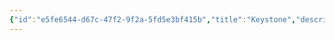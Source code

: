 ```yaml
---
{"id":"e5fe6544-d67c-47f2-9f2a-5fd5e3bf415b","title":"Keystone","description":"Overview of Keystone Gifts tag.","publish":true,"date_created":"Thursday, April 11th 2024, 5:58:59 pm","date_modified":"Friday, April 26th 2024, 11:22:49 pm","editing_lock":false,"live_preview":true,"cssclasses":["mado-heading"],"path":"tags/Gifts/Keystone.md","permalink":"/tags/gifts/keystone/","PassFrontmatter":true}
---
```


